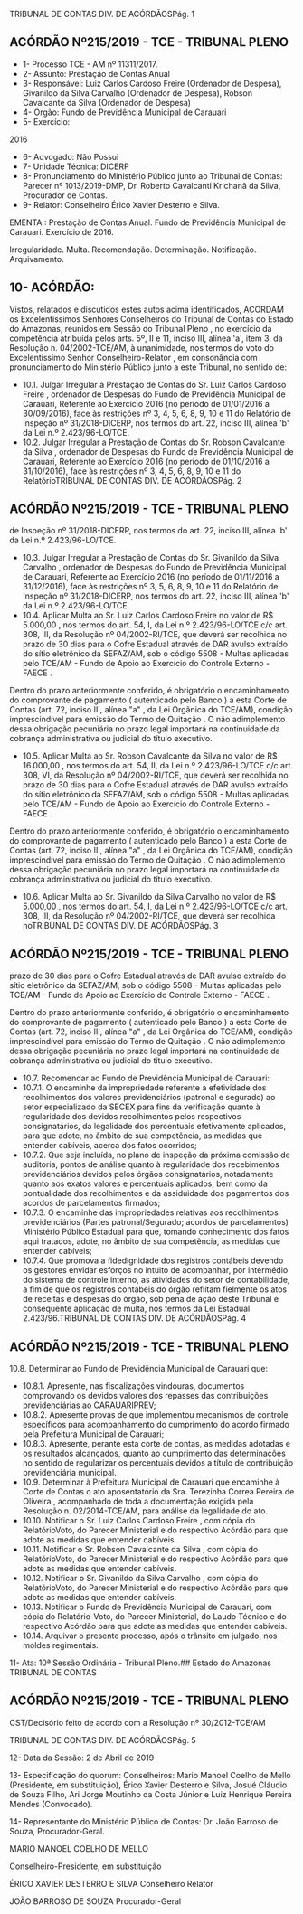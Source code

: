 TRIBUNAL DE CONTAS DIV. DE ACÓRDÃOSPág. 1

## ACÓRDÃO Nº215/2019 - TCE - TRIBUNAL PLENO

- 1- Processo TCE - AM nº 11311/2017.
- 2- Assunto: Prestação de Contas Anual
- 3- Responsável: Luiz Carlos Cardoso Freire (Ordenador de Despesa), Givanildo da Silva Carvalho  (Ordenador  de  Despesa),  Robson  Cavalcante  da  Silva  (Ordenador  de Despesa)
- 4- Órgão: Fundo de Previdência Municipal de Carauari
- 5- Exercício:

2016

- 6- Advogado: Não Possui
- 7- Unidade Técnica: DICERP
- 8- Pronunciamento  do  Ministério  Público  junto  ao  Tribunal  de  Contas: Parecer  nº 1013/2019-DMP, Dr. Roberto Cavalcanti Krichanã da Silva, Procurador de Contas.
- 9- Relator: Conselheiro Érico Xavier Desterro e Silva.

EMENTA : Prestação  de  Contas  Anual.  Fundo  de Previdência  Municipal  de  Carauari.  Exercício  de 2016.

Irregularidade. Multa. Recomendação. Determinação. Notificação. Arquivamento.

## 10-  ACÓRDÃO:

Vistos, relatados e discutidos estes autos acima identificados, ACORDAM os Excelentíssimos Senhores Conselheiros do Tribunal de Contas do Estado do Amazonas, reunidos em Sessão do Tribunal Pleno , no exercício da competência atribuída pelos arts. 5º, II e 11, inciso III, alínea 'a', item 3, da Resolução n. 04/2002-TCE/AM, à unanimidade, nos termos do voto do Excelentíssimo Senhor Conselheiro-Relator , em consonância com pronunciamento do Ministério Público junto a este Tribunal, no sentido de:

- 10.1. Julgar Irregular a Prestação de Contas do Sr. Luiz Carlos Cardoso Freire , ordenador de Despesas do Fundo de Previdência Municipal de Carauari,  Referente  ao Exercício 2016 (no período de 01/01/2016 a 30/09/2016), face às restrições nº 3, 4, 5, 6, 8, 9, 10 e 11 do Relatório de  Inspeção  nº  31/2018-DICERP,  nos  termos  do  art.  22,  inciso  III, alínea 'b' da Lei n.º 2.423/96-LO/TCE.
- 10.2. Julgar Irregular a Prestação de Contas do Sr. Robson Cavalcante da Silva , ordenador de Despesas do Fundo de Previdência Municipal de Carauari, Referente ao Exercício 2016 (no período de 01/10/2016 a 31/10/2016), face às restrições nº 3, 4, 5, 6, 8, 9, 10 e 11 do RelatórioTRIBUNAL DE CONTAS DIV. DE ACÓRDÃOSPág. 2

## ACÓRDÃO Nº215/2019 - TCE - TRIBUNAL PLENO

de  Inspeção  nº  31/2018-DICERP,  nos  termos  do  art.  22,  inciso  III, alínea 'b' da Lei n.º 2.423/96-LO/TCE.

- 10.3. Julgar Irregular a Prestação de Contas do Sr. Givanildo da Silva Carvalho , ordenador de Despesas do Fundo de Previdência Municipal de Carauari, Referente ao Exercício 2016 (no período de 01/11/2016 a 31/12/2016), face às restrições nº 3, 5, 6, 8, 9, 10 e 11 do Relatório de Inspeção nº 31/2018-DICERP, nos termos do art. 22, inciso III, alínea 'b' da Lei n.º 2.423/96-LO/TCE.
- 10.4. Aplicar  Multa ao Sr.  Luiz  Carlos  Cardoso  Freire no  valor  de R$ 5.000,00 , nos termos do art. 54, I, da Lei n.º 2.423/96-LO/TCE c/c art. 308, III, da Resolução nº 04/2002-RI/TCE, que deverá ser recolhida no prazo de 30 dias para o Cofre Estadual através de DAR avulso extraído do  sítio  eletrônico  da  SEFAZ/AM,  sob  o código  5508  -  Multas aplicadas pelo TCE/AM - Fundo de Apoio ao Exercício do Controle Externo - FAECE .

Dentro do prazo anteriormente conferido, é obrigatório o encaminhamento  do  comprovante  de  pagamento  ( autenticado  pelo Banco )  a  esta Corte de Contas (art. 72, inciso III, alínea "a" , da Lei Orgânica  do  TCE/AM),  condição  imprescindível  para  emissão  do Termo de Quitação . O não adimplemento dessa obrigação pecuniária no prazo legal importará na continuidade da cobrança administrativa ou judicial do título executivo.

- 10.5. Aplicar Multa ao Sr.  Robson Cavalcante da Silva no  valor  de R$ 16.000,00 , nos termos do art. 54, II, da Lei n.º 2.423/96-LO/TCE c/c art. 308, VI, da Resolução nº 04/2002-RI/TCE, que deverá ser recolhida no prazo de 30 dias para o Cofre Estadual através de DAR avulso extraído do  sítio  eletrônico  da  SEFAZ/AM,  sob  o código  5508  -  Multas aplicadas pelo TCE/AM - Fundo de Apoio ao Exercício do Controle Externo - FAECE .

Dentro do prazo anteriormente conferido, é obrigatório o encaminhamento  do  comprovante  de  pagamento  ( autenticado  pelo Banco )  a  esta Corte de Contas (art. 72, inciso III, alínea "a" , da Lei Orgânica  do  TCE/AM),  condição  imprescindível  para  emissão  do Termo de Quitação . O não adimplemento dessa obrigação pecuniária no prazo legal importará na continuidade da cobrança administrativa ou judicial do título executivo.

- 10.6. Aplicar  Multa ao Sr.  Givanildo  da  Silva  Carvalho no  valor  de R$ 5.000,00 , nos termos do art. 54, I, da Lei n.º 2.423/96-LO/TCE c/c art. 308, III, da Resolução nº 04/2002-RI/TCE, que deverá ser recolhida noTRIBUNAL DE CONTAS DIV. DE ACÓRDÃOSPág. 3

## ACÓRDÃO Nº215/2019 - TCE - TRIBUNAL PLENO

prazo de 30 dias para o Cofre Estadual através de DAR avulso extraído do  sítio  eletrônico  da  SEFAZ/AM,  sob  o código  5508  -  Multas aplicadas pelo TCE/AM - Fundo de Apoio ao Exercício do Controle Externo - FAECE .

Dentro do prazo anteriormente conferido, é obrigatório o encaminhamento  do  comprovante  de  pagamento  ( autenticado  pelo Banco )  a  esta Corte de Contas (art. 72, inciso III, alínea "a" , da Lei Orgânica  do  TCE/AM),  condição  imprescindível  para  emissão  do Termo de Quitação . O não adimplemento dessa obrigação pecuniária no prazo legal importará na continuidade da cobrança administrativa ou judicial do título executivo.

- 10.7. Recomendar ao Fundo de Previdência Municipal de Carauari:
- 10.7.1. O encaminhe da impropriedade referente à efetividade dos recolhimentos dos valores previdenciários (patronal e segurado) ao setor especializado da SECEX para fins da verificação quanto à regularidade dos devidos recolhimentos pelos respectivos consignatários, da legalidade  dos  percentuais  efetivamente  aplicados,  para que adote, no âmbito de sua competência, as medidas que entender cabíveis, acerca dos fatos ocorridos;
- 10.7.2. Que  seja  incluída,  no  plano  de  inspeção  da  próxima comissão  de  auditoria, pontos de análise quanto  à regularidade  dos  recebimentos  previdenciários  devidos pelos  órgãos  consignatários,  notadamente  quanto  aos exatos  valores  e  percentuais  aplicados,  bem  como  da pontualidade  dos  recolhimentos  e  da  assiduidade  dos pagamentos dos acordos de parcelamentos firmados;
- 10.7.3. O encaminhe das impropriedades relativas aos recolhimentos previdenciários (Partes patronal/Segurado; acordos  de  parcelamentos)  Ministério  Público  Estadual para que, tomando conhecimento dos fatos aqui tratados, adote,  no  âmbito  de  sua  competência,  as  medidas  que entender cabíveis;
- 10.7.4. Que  promova  a  fidedignidade  dos  registros  contábeis devendo  os  gestores  envidar  esforços  no  intuito  de acompanhar,  por  intermédio  do sistema de controle interno, as atividades do setor de contabilidade, a fim de que os registros contábeis do órgão reflitam fielmente os atos de receitas e despesas do órgão, sob pena de ação deste  Tribunal  e  consequente  aplicação  de  multa,  nos termos da Lei Estadual 2.423/96.TRIBUNAL DE CONTAS DIV. DE ACÓRDÃOSPág. 4

## ACÓRDÃO Nº215/2019 - TCE - TRIBUNAL PLENO

10.8. Determinar ao Fundo de Previdência Municipal de Carauari que:

- 10.8.1. Apresente,  nas  fiscalizações  vindouras,  documentos comprovando  os  devidos  valores dos repasses das contribuições previdenciárias ao CARAUARIPREV;
- 10.8.2. Apresente provas de que implementou mecanismos de controle específicos para acompanhamento do cumprimento do acordo firmado pela Prefeitura Municipal de Carauari;
- 10.8.3. Apresente,  perante  esta  corte  de  contas,  as  medidas adotadas e os resultados alcançados, quanto ao cumprimento das determinações no sentido de regularizar os percentuais devidos a título de contribuição previdenciária municipal.
- 10.9. Determinar à Prefeitura Municipal de Carauari que encaminhe à Corte de Contas o ato aposentatório da Sra. Terezinha Correa Pereira de Oliveira , acompanhado  de toda a documentação exigida pela Resolução n. 02/2014-TCE/AM, para análise da legalidade do ato.
- 10.10.  Notificar o Sr. Luiz Carlos Cardoso Freire , com cópia do RelatórioVoto, do Parecer Ministerial e do respectivo Acórdão para que adote as medidas que entender cabíveis.
- 10.11.  Notificar o Sr. Robson Cavalcante da Silva , com cópia do RelatórioVoto, do Parecer Ministerial e do respectivo Acórdão para que adote as medidas que entender cabíveis.
- 10.12.  Notificar o Sr. Givanildo da Silva Carvalho , com cópia do RelatórioVoto, do Parecer Ministerial e do respectivo Acórdão para que adote as medidas que entender cabíveis.
- 10.13.  Notificar o Fundo de Previdência Municipal de Carauari, com cópia do Relatório-Voto, do Parecer Ministerial, do Laudo  Técnico e do respectivo Acórdão para que adote as medidas que entender cabíveis.
- 10.14.  Arquivar o presente processo, após o trânsito em julgado, nos moldes regimentais.

11-  Ata: 10ª Sessão Ordinária - Tribunal Pleno.## Estado do Amazonas TRIBUNAL DE CONTAS

## ACÓRDÃO Nº215/2019 - TCE - TRIBUNAL PLENO

CST/Decisório feito de acordo com a Resolução nº 30/2012-TCE/AM

TRIBUNAL DE CONTAS DIV. DE ACÓRDÃOSPág. 5

12-  Data da Sessão: 2 de Abril de 2019

13-  Especificação do quorum: Conselheiros: Mario Manoel Coelho de Mello (Presidente, em substituição), Érico Xavier Desterro e Silva, Josué Cláudio de Souza Filho, Ari Jorge Moutinho da Costa Júnior e Luiz Henrique Pereira Mendes (Convocado).

14-  Representante  do  Ministério  Público  de  Contas: Dr. João  Barroso  de  Souza, Procurador-Geral.

MARIO MANOEL COELHO DE MELLO

Conselheiro-Presidente, em substituição

ÉRICO XAVIER DESTERRO E SILVA Conselheiro Relator

JOÃO BARROSO DE SOUZA Procurador-Geral